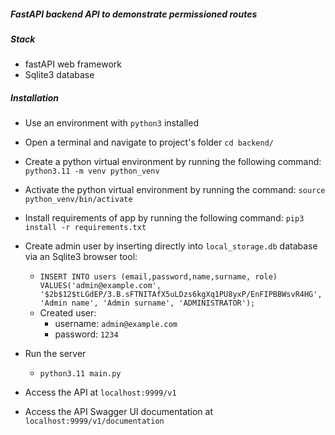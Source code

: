#####  FastAPI backend API to demonstrate permissioned routes

#####  Stack 
* fastAPI web framework
* Sqlite3 database

#####  Installation
* Use an environment with `python3` installed
* Open a terminal and navigate to project's folder `cd backend/`
* Create a python virtual environment by running the following command:
`python3.11 -m venv python_venv`
* Activate the python virtual environment by running the command:
`source python_venv/bin/activate`
* Install requirements of app by running the following command:
`pip3 install -r requirements.txt`

* Create admin user by inserting directly into `local_storage.db` database via an Sqlite3 browser tool:
  - `INSERT INTO users (email,password,name,surname, role) VALUES('admin@example.com', '$2b$12$tLGdEP/3.B.sFTNITAfX5uLDzs6kgXq1PU8yxP/EnFIPBBWsvR4HG', 'Admin name', 'Admin surname', 'ADMINISTRATOR');`
  - Created user:
    * username: `admin@example.com`
    * password: `1234`
* Run the server
  - `python3.11 main.py`
* Access the API at `localhost:9999/v1`
* Access the API Swagger UI documentation at `localhost:9999/v1/documentation`


